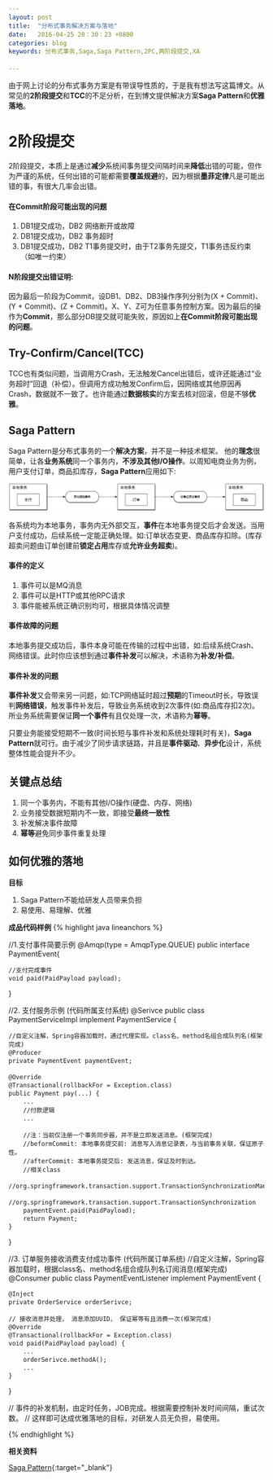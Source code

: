 ```yaml
---
layout: post
title:  "分布式事务解决方案与落地"
date:   2016-04-25 20：30：23 +0800
categories: blog
keywords: 分布式事务,Saga,Saga Pattern,2PC,两阶段提交,XA

---
```

<!--
[分布式事务Keynote分享](https://raw.githubusercontent.com/028820/028820.github.io/master/files/Transaction.key){:target="_blank"} 2018年8月更新-->

由于网上讨论的分布式事务方案是有带误导性质的，于是我有想法写这篇博文。从常见的**2阶段提交**和**TCC**的不足分析，在到博文提供解决方案**Saga Pattern**和**优雅落地**。

<H1><B>2阶段提交</B></H1>

2阶段提交，本质上是通过**减少**系统间事务提交间隔时间来**降低**出错的可能，但作为严谨的系统，任何出错的可能都需要**覆盖规避**的，因为根据**墨菲定律**凡是可能出错的事，有很大几率会出错。

<H4><B>在Commit阶段可能出现的问题</B></H4>

1. DB1提交成功，DB2 网络断开或故障
2. DB1提交成功，DB2 事务超时
3. DB1提交成功，DB2 T1事务提交时，由于T2事务先提交，T1事务违反约束（如唯一约束）


<H4><B>N阶段提交出错证明:</B></H4>

因为最后一阶段为Commit，设DB1、DB2、DB3操作序列分别为(X + Commit)、(Y + Commit)、(Z + Commit)。X、Y、Z可为任意事务控制方案。因为最后的操作为**Commit**，那么部分DB提交就可能失败，原因如上**在Commit阶段可能出现的问题**。


<H2><B>Try-Confirm/Cancel(TCC)</B></H2>

TCC也有类似问题，当调用方Crash，无法触发Cancel出错后，或许还能通过“业务超时”回退（补偿）。但调用方成功触发Confirm后，因网络或其他原因再Crash，数据就不一致了。也许能通过**数据核实**的方案去核对回滚，但是不够**优雅**。


<H2><B>Saga Pattern</B></H2>

Saga Pattern是分布式事务的一个**解决方案**，并不是一种技术框架。
他的**理念**很简单，让各**业务系统**同一个事务内，**不涉及其他I/O操作**。以周知电商业务为例，用户支付订单，商品扣库存，**Saga Pattern**应用如下:

![](/img/transacation/saga.png)

各系统均为本地事务，事务内无外部交互，**事件**在本地事务提交后才会发送。当用户支付成功，后续系统一定能正确处理。如:订单状态变更、商品库存扣除。(库存超卖问题由订单创建前**锁定占用**库存或**允许业务超卖**)。

<H4><B>事件的定义</B></H4>

1. 事件可以是MQ消息
2. 事件可以是HTTP或其他RPC请求
3. 事件能被系统正确识别均可，根据具体情况调整

<H4><B>事件故障的问题</B></H4>

本地事务提交成功后，事件本身可能在传输的过程中出错，如:后续系统Crash、网络错误。此时你应该想到通过**事件补发**可以解决，术语称为**补发/补偿**。

<H4><B>事件补发的问题</B></H4>

**事件补发**又会带来另一问题，如:TCP网络延时超过**预期**的Timeout时长，导致误判**网络错误**，触发事件补发后，导致业务系统收到2次事件(如:商品库存扣2次)。所业务系统需要保证**同一个事件**有且仅处理一次，术语称为**幂等**。

只要业务能接受短期不一致(时间长短与事件补发和系统处理耗时有关)，**Saga Pattern**就可行。由于减少了同步请求链路，并且是**事件驱动**、**异步化**设计，系统整体性能会提升不少。

<H2><B>关键点总结</B></H2>

1. 同一个事务内，不能有其他I/O操作(硬盘、内存、网络)
2. 业务接受数据短期内不一致，即接受**最终一致性**
3. 补发解决事件故障
4. **幂等**避免同步事件重复处理


<H2><B>如何优雅的落地</B></H2>

**目标**

1. Saga Pattern不能给研发人员带来负担
2. 易使用、易理解、优雅

**成品代码样例**
{% highlight java lineanchors %}

//1.支付事件简要示例
@Amqp(type = AmqpType.QUEUE)
public interface PaymentEvent{

    //支付完成事件
    void paid(PaidPayload payload);
    
}


//2. 支付服务示例 (代码所属支付系统)
@Serivce
public class PaymentServiceImpl implement PaymentService {
    
    //自定义注解，Spring容器加载时，通过代理实现。class名、method名组合成队列名(框架完成)
    @Producer
    private PaymentEvent paymentEvent;
   
    @Override
    @Transactional(rollbackFor = Exception.class)
    public Payment pay(...) {
        ...
        //付款逻辑
        ...
        
        //注：当前仅注册一个事务同步器，并不是立即发送消息。(框架完成)
        //beformCommit: 本地事务提交前: 消息写入消息记录表，与当前事务关联，保证原子性。
        //afterCommit: 本地事务提交后: 发送消息，保证及时到达。
        //相关class
        //org.springframework.transaction.support.TransactionSynchronizationManager
        //org.springframework.transaction.support.TransactionSynchronization
        paymentEvent.paid(PaidPayload);
        return Payment;
    }
}

//3. 订单服务接收消费支付成功事件 (代码所属订单系统)
//自定义注解，Spring容器加载时，根据class名、method名组合成队列名订阅消息(框架完成)
@Consumer
public class PaymentEventListener implement PaymentEvent {
	
    @Inject
    private OrderService orderSerivce;

    // 接收消息并处理， 消息添加UUID， 保证幂等有且消费一次(框架完成)
    @Override
    @Transactional(rollbackFor = Exception.class)
    void paid(PaidPayload payload) {
        ...
        orderSerivce.methodA(); 
        ...
    }
}

// 事件的补发机制，由定时任务，JOB完成。根据需要控制补发时间间隔，重试次数。
// 这样即可达成优雅落地的目标，对研发人员无负担，易使用。

{% endhighlight %}

**相关资料**

[Saga Pattern](https://microservices.io/patterns/data/saga.html){:target="_blank"}

